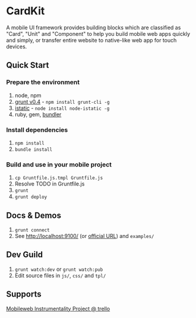 
# CardKit

A mobile UI framework provides building blocks which are classified as "Card", "Unit" and "Component" to help you build mobile web apps quickly and simply, or transfer entire website to native-like web app for touch devices.

## Quick Start

### Prepare the environment

1. node, npm
2. [grunt v0.4](http://gruntjs.com/getting-started) - `npm install grunt-cli -g`
3. [istatic](https://ozjs.org/istatic) - `node install node-istatic -g`
4. ruby, gem, [bundler](http://gembundler.com/)

### Install dependencies

1. `npm install`
2. `bundle install`

### Build and use in your mobile project

1. `cp Gruntfile.js.tmpl Gruntfile.js`
2. Resolve TODO in Gruntfile.js
3. `grunt`
4. `grunt deploy`

## Docs & Demos

1. `grunt connect`
2. See [http://localhost:9100/](http://localhost:9001/) (or [official URL](http://code.dapps.douban.com/cardkit/docs/pages/index.html)) and `examples/`

## Dev Guild

1. `grunt watch:dev` or `grunt watch:pub`
2. Edit source files in `js/`, `css/` and `tpl/`

## Supports

[Mobileweb Instrumentality Project @ trello](https://trello.com/board/mobileweb-instrumentality-project/51357199230922201c0007ef)

